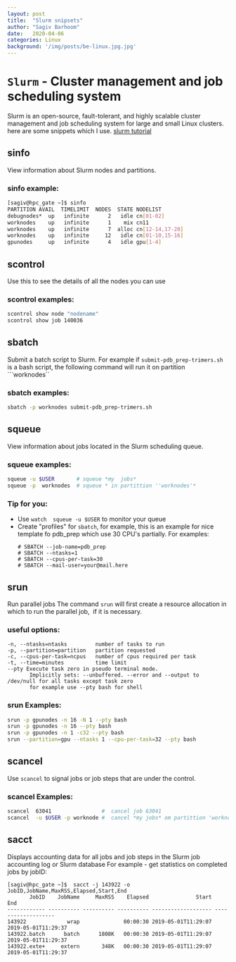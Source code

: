 ```yaml
---
layout: post
title:  "Slurm snipsets"
author: "Sagiv Barhoom"
date:   2020-04-06
categories: Linux 
background: '/img/posts/be-linux.jpg.jpg'
---
```

# ```Slurm``` - Cluster management and job scheduling system
Slurm is an open-source, fault-tolerant, and highly scalable cluster management and job scheduling system for large and small Linux clusters. 
here are some snippets  which I use.
[slurm tutorial](https://slurm.schedmd.com/tutorials.html)

## sinfo
View information about Slurm nodes and partitions.
### sinfo example:
```bash
[sagiv@hpc_gate ~]$ sinfo  
PARTITION AVAIL  TIMELIMIT  NODES  STATE NODELIST
debugnodes*  up   infinite      2   idle cn[01-02]
worknodes    up   infinite      1    mix cn11
worknodes    up   infinite      7  alloc cn[12-14,17-20]
worknodes    up   infinite     12   idle cn[01-10,15-16]
gpunodes     up   infinite      4   idle gpu[1-4]
```
## scontrol 
Use this to see the details of all the nodes you can use
### scontrol examples:
```bash
scontrol show node "nodename"
scontrol show job 140036
```

## sbatch
Submit a batch script to Slurm.
For example if ```submit-pdb_prep-trimers.sh``` is a bash script, the following command will run it on partition ```worknodes``
### sbatch examples:
```bash
sbatch -p worknodes submit-pdb_prep-trimers.sh
```

## squeue
View information about jobs located in the Slurm scheduling queue.
### squeue examples:
```bash
squeue -u $USER       # squeue *my  jobs*
squeue -p  worknodes  # squeue * in partittion ''worknodes'*
```
### Tip for you:
* Use ``` watch  squeue -u $USER ``` to monitor your queue
* Create "profiles" for ```sbatch```, for example, this is an example for nice template fo pdb_prep which use 30 CPU's partially.
  For examples:
  ```
  # SBATCH --job-name=pdb_prep
  # SBATCH --ntasks=1
  # SBATCH --cpus-per-task=30
  # SBATCH --mail-user=your@mail.here
  ```

## srun
Run parallel jobs
The command ```srun``` will first create a resource allocation in which to run the parallel job,  if it is necessary.
### useful options:
```
-n, --ntasks=ntasks         number of tasks to run  
-p, --partition=partition   partition requested   
-c, --cpus-per-task=ncpus   number of cpus required per task 
-t, --time=minutes          time limit
--pty Execute task zero in pseudo terminal mode. 
       Implicitly sets: --unbuffered. --error and --output to /dev/null for all tasks except task zero
       for example use --pty bash for shell
```
### srun Examples:
```bash
srun -p gpunodes -n 16 -N 1 --pty bash
srun -p gpunodes -n 16 --pty bash
srun -p gpunodes -n 1 -c32 --pty bash
srun --partition=gpu --ntasks 1 --cpu-per-task=32 --pty bash
```

## scancel
Use ```scancel``` to signal jobs or job steps that are under the control.

### scancel Examples:
```bash
scancel  63041                #  cancel job 63041
scancel  -u $USER -p worknode #  cancel *my jobs* om partittion 'worknode'
```

## sacct 
Displays accounting data for all jobs and job steps in the Slurm job accounting log or Slurm database
For example - get statistics on completed jobs by jobID:
```
[sagiv@hpc_gate ~]$  sacct -j 143922 -o JobID,JobName,MaxRSS,Elapsed,Start,End
       JobID    JobName     MaxRSS    Elapsed               Start                 End
------------ ---------- ---------- ---------- ------------------- -------------------
143922             wrap              00:00:30 2019-05-01T11:29:07 2019-05-01T11:29:37
143922.batch      batch      1808K   00:00:30 2019-05-01T11:29:07 2019-05-01T11:29:37
143922.exte+     extern       348K   00:00:30 2019-05-01T11:29:07 2019-05-01T11:29:37
```
